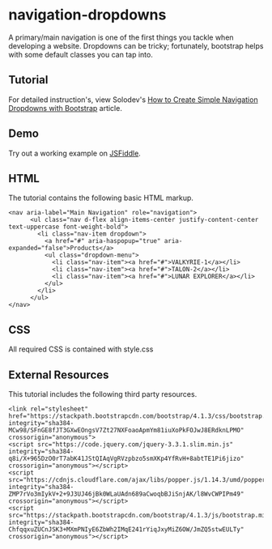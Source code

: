 # navigation-dropdowns
A primary/main navigation is one of the first things you tackle when developing a website. Dropdowns can be tricky; fortunately, bootstrap helps with some default classes you can tap into.

## Tutorial
For detailed instruction's, view Solodev's [How to Create Simple Navigation Dropdowns with Bootstrap](https://www.solodev.com/blog/web-design/how-to-create-simple-navigation-dropdowns-with-bootstrap.stml) article.

## Demo
Try out a working example on [JSFiddle](https://jsfiddle.net/solodev/7vkqp92f/).

## HTML
The tutorial contains the following basic HTML markup.

```
<nav aria-label="Main Navigation" role="navigation">
      <ul class="nav d-flex align-items-center justify-content-center text-uppercase font-weight-bold">
        <li class="nav-item dropdown">
          <a href="#" aria-haspopup="true" aria-expanded="false">Products</a>
          <ul class="dropdown-menu">
            <li class="nav-item"><a href="#">VALKYRIE-1</a></li>
            <li class="nav-item"><a href="#">TALON-2</a></li>
            <li class="nav-item"><a href="#">LUNAR EXPLORER</a></li>
          </ul>
        </li>
      </ul>
</nav>
```

## CSS
All required CSS is contained with style.css

## External Resources
This tutorial includes the following third party resources.

```
<link rel="stylesheet" href="https://stackpath.bootstrapcdn.com/bootstrap/4.1.3/css/bootstrap.min.css" integrity="sha384-MCw98/SFnGE8fJT3GXwEOngsV7Zt27NXFoaoApmYm81iuXoPkFOJwJ8ERdknLPMO" crossorigin="anonymous">
<script src="https://code.jquery.com/jquery-3.3.1.slim.min.js" integrity="sha384-q8i/X+965DzO0rT7abK41JStQIAqVgRVzpbzo5smXKp4YfRvH+8abtTE1Pi6jizo" crossorigin="anonymous"></script>
<script src="https://cdnjs.cloudflare.com/ajax/libs/popper.js/1.14.3/umd/popper.min.js" integrity="sha384-ZMP7rVo3mIykV+2+9J3UJ46jBk0WLaUAdn689aCwoqbBJiSnjAK/l8WvCWPIPm49" crossorigin="anonymous"></script>
<script src="https://stackpath.bootstrapcdn.com/bootstrap/4.1.3/js/bootstrap.min.js" integrity="sha384-ChfqqxuZUCnJSK3+MXmPNIyE6ZbWh2IMqE241rYiqJxyMiZ6OW/JmZQ5stwEULTy" crossorigin="anonymous"></script>
```